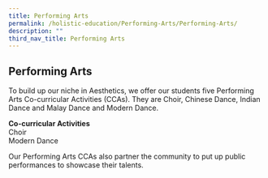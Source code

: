 ```yaml
---
title: Performing Arts
permalink: /holistic-education/Performing-Arts/Performing-Arts/
description: ""
third_nav_title: Performing Arts
---
```

## Performing Arts

To build up our niche in Aesthetics, we offer our students five Performing Arts Co-curricular Activities (CCAs). They are Choir, Chinese Dance, Indian Dance and Malay Dance and Modern Dance.  
  

**Co-curricular Activities**
<br>Choir
<br>Modern Dance

  

Our Performing Arts CCAs also partner the community to put up public performances to showcase their talents.